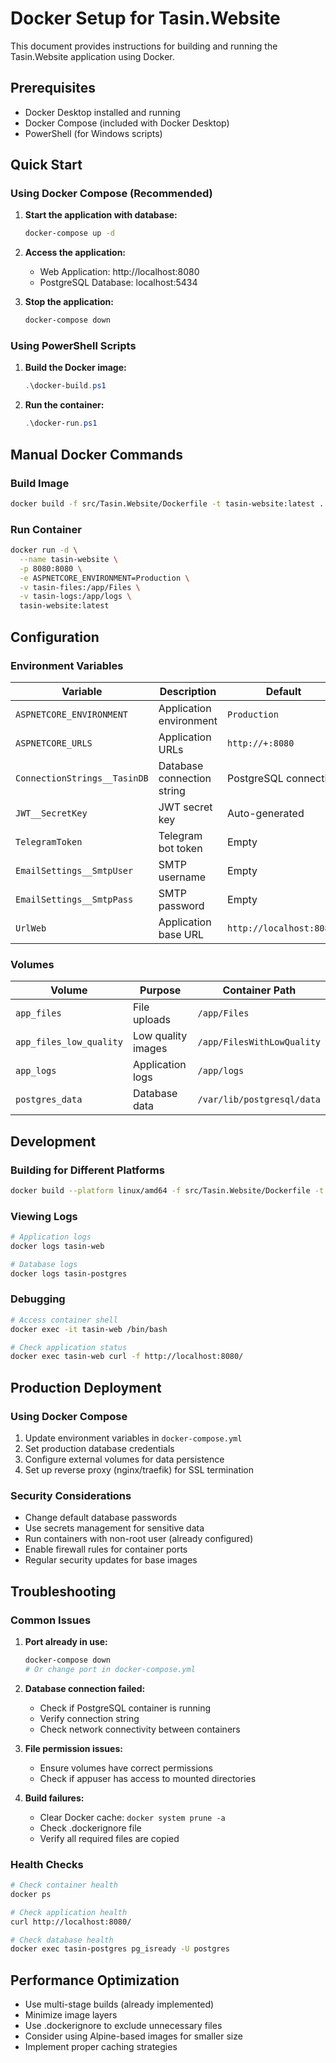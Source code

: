 # Docker Setup for Tasin.Website

This document provides instructions for building and running the Tasin.Website application using Docker.

## Prerequisites

- Docker Desktop installed and running
- Docker Compose (included with Docker Desktop)
- PowerShell (for Windows scripts)

## Quick Start

### Using Docker Compose (Recommended)

1. **Start the application with database:**
   ```bash
   docker-compose up -d
   ```

2. **Access the application:**
   - Web Application: http://localhost:8080
   - PostgreSQL Database: localhost:5434

3. **Stop the application:**
   ```bash
   docker-compose down
   ```

### Using PowerShell Scripts

1. **Build the Docker image:**
   ```powershell
   .\docker-build.ps1
   ```

2. **Run the container:**
   ```powershell
   .\docker-run.ps1
   ```

## Manual Docker Commands

### Build Image
```bash
docker build -f src/Tasin.Website/Dockerfile -t tasin-website:latest . --no-cache
```

### Run Container
```bash
docker run -d \
  --name tasin-website \
  -p 8080:8080 \
  -e ASPNETCORE_ENVIRONMENT=Production \
  -v tasin-files:/app/Files \
  -v tasin-logs:/app/logs \
  tasin-website:latest
```

## Configuration

### Environment Variables

| Variable | Description | Default |
|----------|-------------|---------|
| `ASPNETCORE_ENVIRONMENT` | Application environment | `Production` |
| `ASPNETCORE_URLS` | Application URLs | `http://+:8080` |
| `ConnectionStrings__TasinDB` | Database connection string | PostgreSQL connection |
| `JWT__SecretKey` | JWT secret key | Auto-generated |
| `TelegramToken` | Telegram bot token | Empty |
| `EmailSettings__SmtpUser` | SMTP username | Empty |
| `EmailSettings__SmtpPass` | SMTP password | Empty |
| `UrlWeb` | Application base URL | `http://localhost:8080/` |

### Volumes

| Volume | Purpose | Container Path |
|--------|---------|----------------|
| `app_files` | File uploads | `/app/Files` |
| `app_files_low_quality` | Low quality images | `/app/FilesWithLowQuality` |
| `app_logs` | Application logs | `/app/logs` |
| `postgres_data` | Database data | `/var/lib/postgresql/data` |

## Development

### Building for Different Platforms
```bash
docker build --platform linux/amd64 -f src/Tasin.Website/Dockerfile -t tasin-website:latest .
```

### Viewing Logs
```bash
# Application logs
docker logs tasin-web

# Database logs
docker logs tasin-postgres
```

### Debugging
```bash
# Access container shell
docker exec -it tasin-web /bin/bash

# Check application status
docker exec tasin-web curl -f http://localhost:8080/
```

## Production Deployment

### Using Docker Compose
1. Update environment variables in `docker-compose.yml`
2. Set production database credentials
3. Configure external volumes for data persistence
4. Set up reverse proxy (nginx/traefik) for SSL termination

### Security Considerations
- Change default database passwords
- Use secrets management for sensitive data
- Run containers with non-root user (already configured)
- Enable firewall rules for container ports
- Regular security updates for base images

## Troubleshooting

### Common Issues

1. **Port already in use:**
   ```bash
   docker-compose down
   # Or change port in docker-compose.yml
   ```

2. **Database connection failed:**
   - Check if PostgreSQL container is running
   - Verify connection string
   - Check network connectivity between containers

3. **File permission issues:**
   - Ensure volumes have correct permissions
   - Check if appuser has access to mounted directories

4. **Build failures:**
   - Clear Docker cache: `docker system prune -a`
   - Check .dockerignore file
   - Verify all required files are copied

### Health Checks
```bash
# Check container health
docker ps

# Check application health
curl http://localhost:8080/

# Check database health
docker exec tasin-postgres pg_isready -U postgres
```

## Performance Optimization

- Use multi-stage builds (already implemented)
- Minimize image layers
- Use .dockerignore to exclude unnecessary files
- Consider using Alpine-based images for smaller size
- Implement proper caching strategies
